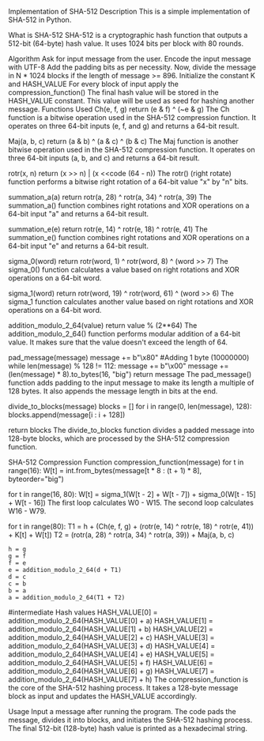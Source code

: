 Implementation of SHA-512
Description
This is a simple implementation of SHA-512 in Python.

What is SHA-512
SHA-512 is a cryptographic hash function that outputs a 512-bit (64-byte) hash value. It uses 1024 bits per block with 80 rounds.

Algorithm
Ask for input message from the user.
Encode the input message with UTF-8
Add the padding bits as per necessity.
Now, divide the message in N \* 1024 blocks if the length of message >= 896.
Initialize the constant K and HASH_VALUE
For every block of input apply the compression_function()
The final hash value will be stored in the HASH_VALUE constant. This value will be used as seed for hashing another message.
Functions Used
Ch(e, f, g)
return (e & f) ^ (~e & g)
The Ch function is a bitwise operation used in the SHA-512 compression function. It operates on three 64-bit inputs (e, f, and g) and returns a 64-bit result.

Maj(a, b, c)
return (a & b) ^ (a & c) ^ (b & c)
The Maj function is another bitwise operation used in the SHA-512 compression function. It operates on three 64-bit inputs (a, b, and c) and returns a 64-bit result.

rotr(x, n)
return (x >> n) | (x <<code (64 - n))
The rotr() (right rotate) function performs a bitwise right rotation of a 64-bit value "x" by "n" bits.

summation_a(a)
return rotr(a, 28) ^ rotr(a, 34) ^ rotr(a, 39)
The summation_a() function combines right rotations and XOR operations on a 64-bit input "a" and returns a 64-bit result.

summation_e(e)
return rotr(e, 14) ^ rotr(e, 18) ^ rotr(e, 41)
The summation_e() function combines right rotations and XOR operations on a 64-bit input "e" and returns a 64-bit result.

sigma_0(word)
return rotr(word, 1) ^ rotr(word, 8) ^ (word >> 7)
The sigma_0() function calculates a value based on right rotations and XOR operations on a 64-bit word.

sigma_1(word)
return rotr(word, 19) ^ rotr(word, 61) ^ (word >> 6)
The sigma_1 function calculates another value based on right rotations and XOR operations on a 64-bit word.

addition_modulo_2_64(value)
return value % (2**64)
The addition_modulo_2_64() function performs modular addition of a 64-bit value. It makes sure that the value doesn't exceed the length of 64.

pad_message(message)
message += b"\x80" #Adding 1 byte (10000000)
while len(message) % 128 != 112:
    message += b"\x00"
message += (len(message) * 8).to_bytes(16, "big")
return message
The pad_message() function adds padding to the input message to make its length a multiple of 128 bytes. It also appends the message length in bits at the end.

divide_to_blocks(message)
blocks = []
for i in range(0, len(message), 128):
    blocks.append(message[i : i + 128])

return blocks
The divide_to_blocks function divides a padded message into 128-byte blocks, which are processed by the SHA-512 compression function.

SHA-512 Compression Function
compression_function(message)
for t in range(16):
    W[t] = int.from_bytes(message[t * 8 : (t + 1) * 8], byteorder="big")

for t in range(16, 80):
    W[t] = sigma_1(W[t - 2] + W[t - 7]) + sigma_0(W[t - 15] + W[t - 16])
The first loop calculates W0 - W15. The second loop calculates W16 - W79.

for t in range(80):
    T1 = h + (Ch(e, f, g) + (rotr(e, 14) ^ rotr(e, 18) ^ rotr(e, 41)) + K[t] + W[t])
    T2 = (rotr(a, 28) ^ rotr(a, 34) ^ rotr(a, 39)) + Maj(a, b, c)

    h = g
    g = f
    f = e
    e = addition_modulo_2_64(d + T1)
    d = c
    c = b
    b = a
    a = addition_modulo_2_64(T1 + T2)

#intermediate Hash values
HASH_VALUE[0] = addition_modulo_2_64(HASH_VALUE[0] + a)
HASH_VALUE[1] = addition_modulo_2_64(HASH_VALUE[1] + b)
HASH_VALUE[2] = addition_modulo_2_64(HASH_VALUE[2] + c)
HASH_VALUE[3] = addition_modulo_2_64(HASH_VALUE[3] + d)
HASH_VALUE[4] = addition_modulo_2_64(HASH_VALUE[4] + e)
HASH_VALUE[5] = addition_modulo_2_64(HASH_VALUE[5] + f)
HASH_VALUE[6] = addition_modulo_2_64(HASH_VALUE[6] + g)
HASH_VALUE[7] = addition_modulo_2_64(HASH_VALUE[7] + h)
The compression_function is the core of the SHA-512 hashing process. It takes a 128-byte message block as input and updates the HASH_VALUE accordingly.

Usage
Input a message after running the program.
The code pads the message, divides it into blocks, and initiates the SHA-512 hashing process.
The final 512-bit (128-byte) hash value is printed as a hexadecimal string.
